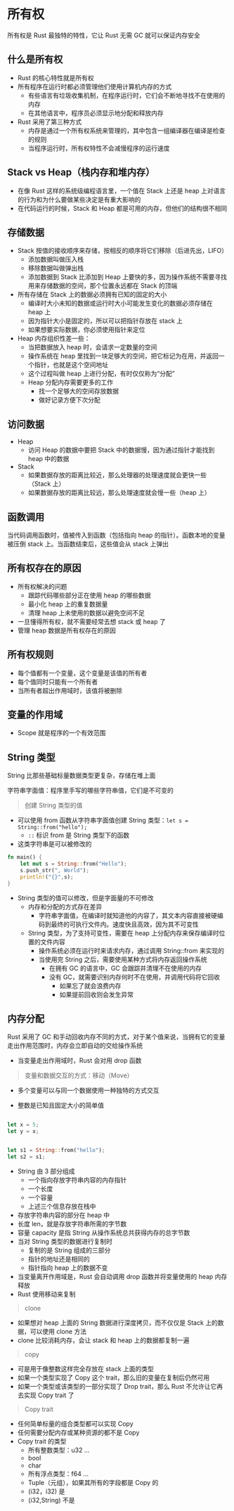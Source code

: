 # 所有权

所有权是 Rust 最独特的特性，它让 Rust 无需 GC 就可以保证内存安全

## 什么是所有权

* Rust 的核心特性就是所有权
* 所有程序在运行时都必须管理他们使用计算机内存的方式
    * 有些语言有垃圾收集机制，在程序运行时，它们会不断地寻找不在使用的内存
    * 在其他语言中，程序员必须显示地分配和释放内存
* Rust 采用了第三种方式
    * 内存是通过一个所有权系统来管理的，其中包含一组编译器在编译是检查的规则
    * 当程序运行时，所有权特性不会减慢程序的运行速度


## Stack vs Heap（栈内存和堆内存）

* 在像 Rust 这样的系统级编程语言里，一个值在 Stack 上还是 heap 上对语言的行为和为什么要做某些决定是有重大影响的
* 在代码运行的时候，Stack 和 Heap 都是可用的内存，但他们的结构很不相同

## 存储数据

* Stack 按值的接收顺序来存储，按相反的顺序将它们移除（后进先出，LIFO）
    * 添加数据叫做压入栈
    * 移除数据叫做弹出栈
    * 添加数据到 Stack 比添加到 Heap 上要快的多，因为操作系统不需要寻找用来存储数据的空间，那个位置永远都在 Stack 的顶端
* 所有存储在 Stack 上的数据必须拥有已知的固定的大小
    * 编译时大小未知的数据或运行时大小可能发生变化的数据必须存储在 heap 上
    * 因为指针大小是固定的，所以可以把指针存放在 stack 上
    * 如果想要实际数据，你必须使用指针来定位
* Heap 内存组织性差一些：
    * 当把数据放入 heap 时，会请求一定数量的空间
    * 操作系统在 heap 里找到一块足够大的空间，把它标记为在用，并返回一个指针，也就是这个空间地址
    * 这个过程叫做 heap 上进行分配，有时仅仅称为“分配”
    * Heap 分配内存需要更多的工作
        * 找一个足够大的空间存放数据
        * 做好记录方便下次分配



## 访问数据

* Heap
    * 访问 Heap 的数据中要把 Stack 中的数据慢，因为通过指针才能找到 heap 中的数据
* Stack
    * 如果数据存放的距离比较近，那么处理器的处理速度就会更快一些（Stack 上）
    * 如果数据存放的距离比较远，那么处理速度就会慢一些（heap 上）


## 函数调用

当代码调用函数时，值被传入到函数（包括指向 heap 的指针）。函数本地的变量被压倒 stack 上。当函数结束后，这些值会从 stack 上弹出


## 所有权存在的原因

* 所有权解决的问题
    * 跟踪代码哪些部分正在使用 heap 的哪些数据
    * 最小化 heap 上的重复数据量
    * 清理 heap 上未使用的数据以避免空间不足
* 一旦懂得所有权，就不需要经常去想 stack 或 heap 了
* 管理 heap 数据是所有权存在的原因

## 所有权规则

* 每个值都有一个变量，这个变量是该值的所有者
* 每个值同时只能有一个所有者
* 当所有者超出作用域时，该值将被删除



## 变量的作用域

* Scope 就是程序的一个有效范围


## String 类型

String 比那些基础标量数据类型更复杂，存储在堆上面

字符串字面值：程序里手写的哪些字符串值，它们是不可变的

> 创建 String 类型的值

* 可以使用 from 函数从字符串字面值创建 String 类型：`let s = String::from("hello");`
    * `::` 标识 from 是 String 类型下的函数
* 这类字符串是可以被修改的


```rust
fn main() {
    let mut s = String::from("Hello");
    s.push_str(", World");
    println!("{}",s);
}
```

* String 类型的值可以修改，但是字面量的不可修改
    * 内存和分配的方式存在差异
        * 字符串字面值，在编译时就知道他的内容了，其文本内容直接被硬编码到最终的可执行文件内。速度快且高效，因为其不可变性
    * String 类型，为了支持可变性，需要在 heap 上分配内存来保存编译时位置的文件内容
        * 操作系统必须在运行时来请求内存，通过调用 String::from 来实现的
        * 当使用完 String 之后，需要使用某种方式将内存返回操作系统
            * 在拥有 GC 的语言中，GC 会跟踪并清理不在使用的内存
            * 没有 GC，就需要识别内存何时不在使用，并调用代码将它回收
                * 如果忘了就会浪费内存
                * 如果提前回收则会发生异常

## 内存分配

Rust 采用了 GC 和手动回收内存不同的方式，对于某个值来说，当拥有它的变量走出作用范围时，内存会立即自动的交给操作系统

* 当变量走出作用域时，Rust 会对用 drop 函数

> 变量和数据交互的方式：移动（Move）

* 多个变量可以与同一个数据使用一种独特的方式交互


* 整数是已知且固定大小的简单值

```rust

let x = 5;
let y = x;


let s1 = String::from("hello");
let s2 = s1;
```

* String 由 3 部分组成
    * 一个指向存放字符串内容的内存指针
    * 一个长度
    * 一个容量
    * 上述三个信息存放在栈中
* 存放字符串内容的部分在 heap 中
* 长度 len，就是存放字符串所需的字节数
* 容量 capacity 是指 String 从操作系统总共获得内存的总字节数
* 当对 String 类型的数据进行复制时
    * 复制的是 String 组成的三部分
    * 指针的地址还是相同的
    * 指针指向 heap 上的数据不变
* 当变量离开作用域是，Rust 会自动调用 drop 函数并将变量使用的 heap 内存释放
* Rust 使用移动来复制

> clone

* 如果想对 heap 上面的 String 数据进行深度拷贝，而不仅仅是 Stack 上的数据，可以使用 clone 方法
* clone 比较消耗内存，会让 stack 和 heap 上的数据都复制一遍

> copy

* 可是用于像整数这样完全存放在 stack 上面的类型
* 如果一个类型实现了 Copy 这个 trait，那么旧的变量在复制后仍然可用
* 如果一个类型或该类型的一部分实现了 Drop trait，那么 Rust 不允许让它再去实现 Copy trait 了


> Copy trait
* 任何简单标量的组合类型都可以实现 Copy
* 任何需要分配内存或某种资源的都不是 Copy 
* Copy trait 的类型
    * 所有整数类型：u32 ...
    * bool
    * char
    * 所有浮点类型：f64 ...
    * Tuple（元组），如果其所有的字段都是 Copy 的
    * (i32，i32) 是
    * (i32,String) 不是





